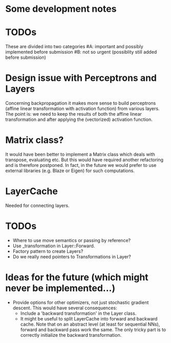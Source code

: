# Some development notes

# TODOs 
  These are divided into two categories 
  #A: important and possibly implemented before submission
  #B: not so urgent (possiblity still added before submission)

# Design issue with Perceptrons and Layers
  Concerning backpropagation it makes more sense to build perceptrons (affine linear transformation
  with activation function) from various layers. 
  The point is: we need to keep the results of both the affine linear transformation and after applying the 
  (vectorized) activation function.

# Matrix class?
  It would have been better to implement a Matrix class which deals with transpose, evaluating etc.
  But this would have required another refactoring and is therefore postponed.
  In fact, in the future we would prefer to use external libraries (e.g. Blaze or Eigen) for such 
  computations.

# LayerCache
  Needed for connecting layers.

# TODOs
  + Where to use move semantics or passing by reference? 
  + Use _transformation in Layer::Forward.
  + Factory pattern to create Layers?
  + Do we really need pointers to Transformations in Layer?

# Ideas for the future (which might never be implemented...)
  + Provide options for other optimizers, not just stochastic gradient descent.
    This would have several consequences:
    + Include a 'backward transformation' in the Layer class. 
    + It might be useful to split LayerCache into forward and backward cache.
      Note that on an abstract level (at least for sequential NNs), forward and backward 
      pass work the same. The only tricky part is to correctly initialize the backward
      transformation.
